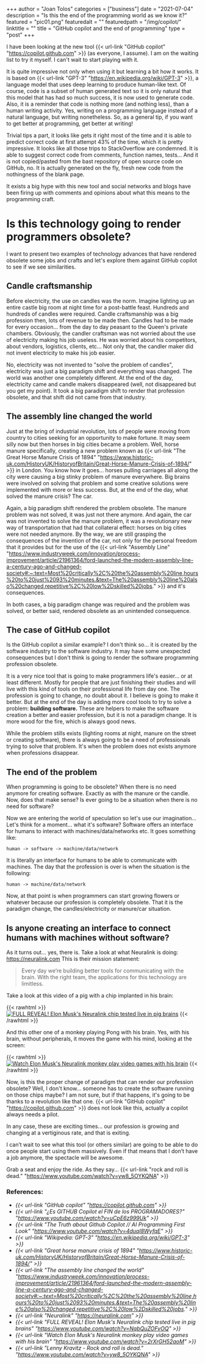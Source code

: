 +++
author = "Joan Tolos"
categories = ["business"]
date = "2021-07-04"
description = "Is this the end of the programming world as we know it?"
featured = "pic01.png"
featuredalt = ""
featuredpath = "/img/copilot/"
linktitle = ""
title = "GitHub copilot and the end of programming"
type = "post"
+++

I have been looking at the new tool {{< url-link "GitHub copilot" "https://copilot.github.com" >}} (as everyone, I assume). I am on the waiting list to try it myself. I can't wait to start playing with it.

It is quite impressive not only when using it but learning a bit how it works. It is based on {{< url-link "GPT-3" "https://en.wikipedia.org/wiki/GPT-3" >}}, a language model that uses deep learning to produce human-like text. Of course, code is a subset of human generated text so it is only natural that this model that has had so much success, it is now used to generate code. Also, it is a reminder that code is nothing more (and nothing less), than a human writing activity. Yes, writing on a programming language instead of a natural language, but writing nonetheless. So, as a general tip, if you want to get better at programming, get better at writing!

Trivial tips a part, it looks like gets it right most of the time and it is able to predict correct code at first attempt 43% of the time, which it is pretty impressive. It looks like all those trips to StackOverflow are condemned. It is able to suggest correct code from comments, function names, tests... And it is not copied/pasted from the bast repository of open source code on GitHub, no. It is actually generated on the fly, fresh new code from the nothingness of the blank page.

It exists a big hype with this new tool and social networks and blogs have been firing up with comments and opinions about what this means to the programming craft.

# Is this technology going to render programmers obsolete?

I want to present two examples of technology advances that have rendered obsolete some jobs and crafts and let's explore them against GitHub copilot to see if we see similarities.

## Candle craftsmanship

Before electricity, the use on candles was the norm. Imagine lighting up an entire castle big room at night time for a post-battle feast. Hundreds and hundreds of candles were required. Candle craftsmanship was a big profession then, lots of revenue to be made then. Candles had to be made for every occasion... from the day to day peasant to the Queen's private chambers.
Obviously, the candler craftsman was not worried about the use of electricity making his job useless. He was worried about his competitors, about vendors, logistics, clients, etc... Not only that, the candler maker did not invent electricity to make his job easier.

No, electricity was not invented to "solve the problem of candles", electricity was just a big paradigm shift and everything was changed. The world was another one completely different.
At the end of the day, electricity came and candle makers disappeared (well, not disappeared but you get my point). It took a big paradigm shift to render that profession obsolete, and that shift did not came from that industry.

## The assembly line changed the world

Just at the bring of industrial revolution, lots of people were moving from country to cities seeking for an opportunity to make fortune. It may seem silly now but then horses in big cities became a problem. Well, horse manure specifically, creating a new problem known as {{< url-link "The Great Horse Manure Crisis of 1894" "https://www.historic-uk.com/HistoryUK/HistoryofBritain/Great-Horse-Manure-Crisis-of-1894/" >}} in London. You know how it goes... horses pulling carriages all along the city were causing a big stinky problem of manure everywhere.
Big brains were involved on solving that problem and some creative solutions were implemented with more or less success. But, at the end of the day, what solved the manure crisis? The car.

Again, a big paradigm shift rendered the problem obsolete. The manure problem was not solved, it was just not there anymore. And again, the car was not invented to solve the manure problem, it was a revolutionary new way of transportation that had that collateral effect: horses on big cities were not needed anymore. By the way, we are still grasping the consequences of the invention of the car, not only for the personal freedom that it provides but for the use of the {{< url-link "Assembly Line" "https://www.industryweek.com/innovation/process-improvement/article/21961364/ford-launched-the-modern-assembly-line-a-century-ago-and-changed-society#:~:text=Most%20critically%2C%20the%20assembly%20line,hours%20to%20just%2093%20minutes.&text=The%20assembly%20line%20also%20changed,repetitive%2C%20low%2Dskilled%20jobs." >}} and it's consequences.

In both cases, a big paradigm change was required and the problem was solved, or better said, rendered obsolete as an unintended consequence.

## The case of GitHub copilot

Is the GitHub copilot a similar example? I don't think so... it is created by the software industry to the software industry. It may have some unexpected consequences but I don't think is going to render the software programming profession obsolete.

It is a very nice tool that is going to make programmers life's easier... or at least different. Mostly for people that are just finishing their studies and will live with this kind of tools on their professional life from day one. The profession is going to change, no doubt about it. I believe is going to make it better. But at the end of the day is adding more cool tools to try to solve a problem: **building software.** These are helpers to make the software creation a better and easier profession, but it is not a paradigm change. It is more wood for the fire, which is always good news.

While the problem stills exists (lighting rooms at night, manure on the street or creating software), there is always going to be a need of professionals trying to solve that problem. It's when the problem does not exists anymore when professions disappear.

## The end of the problem

When programming is going to be obsolete? When there is no need anymore for creating software. Exactly as with the manure or the candle. Now, does that make sense? Is ever going to be a situation when there is no need for software?

Now we are entering the world of speculation so let's use our imagination... Let's think for a moment... what it's software? Software offers an interface for humans to interact with machines/data/networks etc. It goes something like:

    human -> software -> machine/data/network

It is literally an interface for humans to be able to communicate with machines. The day that the profession is over is when the situation is the following:

    human -> machine/data/network

Now, at that point is when programmers can start growing flowers or whatever because our profession is completely obsolete. That it is the paradigm change, the candles/electricity or manure/car situation.

## Is anyone creating an interface to connect humans with machines without software?

As it turns out... yes, there is. Take a look at what Neuralink is doing: https://neuralink.com This is their mission statement:

> Every day we’re building better tools for communicating with the brain. With the right team, the applications for this technology are limitless.

Take a look at this video of a pig with a chip implanted in his brain:

{{< rawhtml >}}
<a href="https://www.youtube.com/watch?v=NqbQuZOFvOQ" rel="FULL REVEAL! Elon Musk's Neuralink chip tested live in pig brains" target="blank"><img src="/img/copilot/pig.png" alt="FULL REVEAL! Elon Musk's Neuralink chip tested live in pig brains"></a>
{{< /rawhtml >}}

And this other one of a monkey playing Pong with his brain. Yes, with his brain, without peripherals, it moves the game with his mind, looking at the screen:

{{< rawhtml >}}
<a href="https://www.youtube.com/watch?v=2rXrGH52aoM" rel="Watch Elon Musk's Neuralink monkey play video games with his brain" target="blank"><img src="/img/copilot/monkey.png" alt="Watch Elon Musk's Neuralink monkey play video games with his brain"></a>
{{< /rawhtml >}}

Now, is this the proper change of paradigm that can render our profession obsolete? Well, I don't know... someone has to create the software running on those chips maybe? I am not sure, but if that happens, it's going to be thanks to a revolution like that one. {{< url-link "GitHub copilot" "https://copilot.github.com" >}} does not look like this, actually a copilot always needs a pilot.

In any case, these are exciting times... our profession is growing and changing at a vertiginous rate, and that is exiting.

I can’t wait to see what this tool (or others similar) are going to be able to do once people start using them massively. Even if that means that I don’t have a job anymore, the spectacle will be awesome.

Grab a seat and enjoy the ride. As they say... {{< url-link "rock and roll is dead." "https://www.youtube.com/watch?v=yw8_5OYKQNA" >}}

### References:

* _{{< url-link "GitHub copilot" "https://copilot.github.com" >}}_
* _{{< url-link "¿Es GITHUB Copilot el FIN de los PROGRAMADORES?" "https://www.youtube.com/watch?v=uCpE6z999Uk" >}}_
* _{{< url-link "The Truth about Github Copilot // AI Programming First Look" "https://www.youtube.com/watch?v=4duqI8WyfqE" >}}_
* _{{< url-link "Wikipedia: GPT-3" "https://en.wikipedia.org/wiki/GPT-3" >}}_
* _{{< url-link "Great horse manure crisis of 1894" "https://www.historic-uk.com/HistoryUK/HistoryofBritain/Great-Horse-Manure-Crisis-of-1894/" >}}_
* _{{< url-link "The assembly line changed the world" "https://www.industryweek.com/innovation/process-improvement/article/21961364/ford-launched-the-modern-assembly-line-a-century-ago-and-changed-society#:~:text=Most%20critically%2C%20the%20assembly%20line,hours%20to%20just%2093%20minutes.&text=The%20assembly%20line%20also%20changed,repetitive%2C%20low%2Dskilled%20jobs." >}}_
* _{{< url-link "Neuralink" "https://neuralink.com" >}}_
* _{{< url-link "FULL REVEAL! Elon Musk's Neuralink chip tested live in pig brains" "https://www.youtube.com/watch?v=NqbQuZOFvOQ" >}}_
* _{{< url-link "Watch Elon Musk's Neuralink monkey play video games with his brain" "https://www.youtube.com/watch?v=2rXrGH52aoM" >}}_
* _{{< url-link "Lenny Kravitz - Rock and roll is dead." "https://www.youtube.com/watch?v=yw8_5OYKQNA" >}}_
